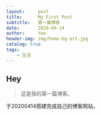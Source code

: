 ```yaml
---
layout:     post                   
title:      My First Post             
subtitle:   第一篇博客 
date:       2020-04-14              
author:     Yee                   
header-img: img/home-bg-art.jpg   
catalog: true                      
tags:                               
    - 生活
---
```


## Hey
> 这是我的第一篇博客。

于20200414搭建完成自己的博客网站。
